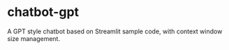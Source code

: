 # chatbot-gpt
A GPT style chatbot based on Streamlit sample code, with context window size management.
